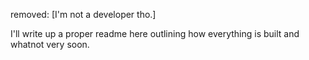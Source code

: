 removed: [I'm not a developer tho.]

I'll write up a proper readme here outlining how everything is built and whatnot very soon.
